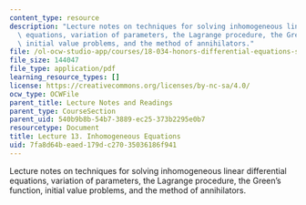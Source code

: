 ```yaml
---
content_type: resource
description: "Lecture notes on techniques for solving inhomogeneous linear differential\
  \ equations, variation of parameters, the Lagrange procedure, the Green\u2019s function,\
  \ initial value problems, and the method of annihilators."
file: /ol-ocw-studio-app/courses/18-034-honors-differential-equations-spring-2009/7fa8d64beaed179dc27035036186f941_MIT18_034s09_lec13.pdf
file_size: 144047
file_type: application/pdf
learning_resource_types: []
license: https://creativecommons.org/licenses/by-nc-sa/4.0/
ocw_type: OCWFile
parent_title: Lecture Notes and Readings
parent_type: CourseSection
parent_uid: 540b9b8b-54b7-3889-ec25-373b2295e0b7
resourcetype: Document
title: Lecture 13. Inhomogeneous Equations
uid: 7fa8d64b-eaed-179d-c270-35036186f941
---
```

Lecture notes on techniques for solving inhomogeneous linear differential equations, variation of parameters, the Lagrange procedure, the Green’s function, initial value problems, and the method of annihilators.